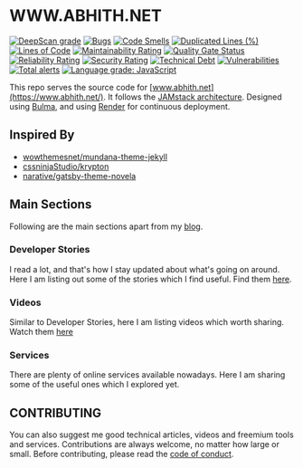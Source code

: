 # WWW.ABHITH.NET

[![DeepScan grade](https://deepscan.io/api/teams/5261/projects/7035/branches/64959/badge/grade.svg)](https://deepscan.io/dashboard#view=project&tid=5261&pid=7035&bid=64959)
[![Bugs](https://sonarcloud.io/api/project_badges/measure?project=Abhith_abhith.net&metric=bugs)](https://sonarcloud.io/dashboard?id=Abhith_abhith.net)
[![Code Smells](https://sonarcloud.io/api/project_badges/measure?project=Abhith_abhith.net&metric=code_smells)](https://sonarcloud.io/dashboard?id=Abhith_abhith.net)
[![Duplicated Lines (%)](https://sonarcloud.io/api/project_badges/measure?project=Abhith_abhith.net&metric=duplicated_lines_density)](https://sonarcloud.io/dashboard?id=Abhith_abhith.net)
[![Lines of Code](https://sonarcloud.io/api/project_badges/measure?project=Abhith_abhith.net&metric=ncloc)](https://sonarcloud.io/dashboard?id=Abhith_abhith.net)
[![Maintainability Rating](https://sonarcloud.io/api/project_badges/measure?project=Abhith_abhith.net&metric=sqale_rating)](https://sonarcloud.io/dashboard?id=Abhith_abhith.net)
[![Quality Gate Status](https://sonarcloud.io/api/project_badges/measure?project=Abhith_abhith.net&metric=alert_status)](https://sonarcloud.io/dashboard?id=Abhith_abhith.net)
[![Reliability Rating](https://sonarcloud.io/api/project_badges/measure?project=Abhith_abhith.net&metric=reliability_rating)](https://sonarcloud.io/dashboard?id=Abhith_abhith.net)
[![Security Rating](https://sonarcloud.io/api/project_badges/measure?project=Abhith_abhith.net&metric=security_rating)](https://sonarcloud.io/dashboard?id=Abhith_abhith.net)
[![Technical Debt](https://sonarcloud.io/api/project_badges/measure?project=Abhith_abhith.net&metric=sqale_index)](https://sonarcloud.io/dashboard?id=Abhith_abhith.net)
[![Vulnerabilities](https://sonarcloud.io/api/project_badges/measure?project=Abhith_abhith.net&metric=vulnerabilities)](https://sonarcloud.io/dashboard?id=Abhith_abhith.net)
[![Total alerts](https://img.shields.io/lgtm/alerts/g/Abhith/abhith.net.svg?logo=lgtm&logoWidth=18)](https://lgtm.com/projects/g/Abhith/abhith.net/alerts/)
[![Language grade: JavaScript](https://img.shields.io/lgtm/grade/javascript/g/Abhith/abhith.net.svg?logo=lgtm&logoWidth=18)](https://lgtm.com/projects/g/Abhith/abhith.net/context:javascript)

This repo serves the source code for [www.abhith.net](https://www.abhith.net/).
It follows the [JAMstack architecture](https://jamstack.org). Designed using [Bulma](https://bulma.io), and using [Render](https://render.com/) for continuous deployment.

## Inspired By

- [wowthemesnet/mundana-theme-jekyll](https://github.com/wowthemesnet/mundana-theme-jekyll)
- [cssninjaStudio/krypton](https://github.com/cssninjaStudio/krypton)
- [narative/gatsby-theme-novela](https://github.com/narative/gatsby-theme-novela/)

## Main Sections

Following are the main sections apart from my [blog](https://www.abhith.net/blog).

### Developer Stories

I read a lot, and that's how I stay updated about what's going on around. Here I am listing out some of the stories which I find useful. Find them [here](https://www.abhith.net/recommended/stories/).

### Videos

Similar to Developer Stories, here I am listing videos which worth sharing. Watch them [here](https://www.abhith.net/recommended/videos/)

### Services

There are plenty of online services available nowadays. Here I am sharing some of the useful ones which I explored yet.

## CONTRIBUTING

You can also suggest me good technical articles, videos and freemium tools and services. Contributions are always welcome, no matter how large or small. Before contributing, please read the [code of conduct](CODE_OF_CONDUCT.md).
